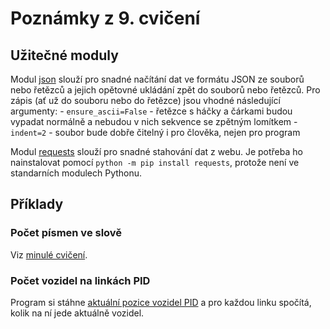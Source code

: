 # Poznámky z 9. cvičení
## Užitečné moduly
Modul [json](https://docs.python.org/3/library/json.html) slouží pro snadné načítání dat ve formátu JSON ze souborů nebo řetězců a jejich opětovné ukládání zpět do souborů nebo řetězců. Pro zápis (ať už do souboru nebo do řetězce) jsou vhodné následující argumenty:
    - `ensure_ascii=False` - řetězce s háčky a čárkami budou vypadat normálně a nebudou v nich sekvence
se zpětným lomítkem
    - `indent=2` - soubor bude dobře čitelný i pro člověka, nejen pro program


Modul [requests](https://docs.python-requests.org/en/latest/) slouží pro snadné stahování dat z webu. Je potřeba ho nainstalovat pomocí `python -m pip install requests`, protože není ve standarních modulech Pythonu. 

## Příklady
### Počet písmen ve slově
Viz [minulé cvičení](../cv08/README.md).

### Počet vozidel na linkách PID
Program si stáhne [aktuální pozice vozidel PID](https://mapa.pid.cz/getData.php) a pro každou linku spočítá, kolik na ní jede aktuálně vozidel. 
